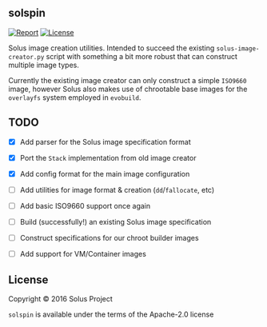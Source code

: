 
solspin
-----------

[![Report](https://goreportcard.com/badge/github.com/solus-project/solspin)](https://goreportcard.com/report/github.com/solus-project/solspin) [![License](https://img.shields.io/badge/License-Apache%202.0-blue.svg)](https://opensource.org/licenses/Apache-2.0)

Solus image creation utilities. Intended to succeed the existing `solus-image-creator.py` script with something a bit more robust that can construct multiple image types.

Currently the existing image creator can only construct a simple `ISO9660` image, however Solus also makes use of chrootable base images for the `overlayfs` system employed in `evobuild`.

TODO
----

 - [x] Add parser for the Solus image specification format
 - [x] Port the `Stack` implementation from old image creator
 - [x] Add config format for the main image configuration
 - [ ] Add utilities for image format & creation (`dd`/`fallocate`, etc)
 - [ ] Add basic ISO9660 support once again
 - [ ] Build (successfully!) an existing Solus image specification
 - [ ] Construct specifications for our chroot builder images
 - [ ] Add support for VM/Container images


License
-------

Copyright © 2016 Solus Project

`solspin` is available under the terms of the Apache-2.0 license
